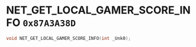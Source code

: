 # NET_GET_LOCAL_GAMER_SCORE_INFO `0x87A3A38D`

```cpp
void NET_GET_LOCAL_GAMER_SCORE_INFO(int _Unk0);
```